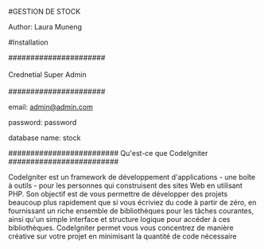 #GESTION DE STOCK  

Author: Laura Muneng  

#Installation

###################### <br/>                                                                                       
Crednetial Super Admin<br/>    
######################<br/>    

email: admin@admin.com

password: password

database name: stock


#########################
Qu'est-ce que CodeIgniter
#########################

CodeIgniter est un framework de développement d'applications - une boîte à outils - pour les personnes
qui construisent des sites Web en utilisant PHP. Son objectif est de vous permettre de développer des projets
beaucoup plus rapidement que si vous écriviez du code à partir de zéro, en fournissant
un riche ensemble de bibliothèques pour les tâches courantes, ainsi qu'un simple
interface et structure logique pour accéder à ces bibliothèques. CodeIgniter permet
vous vous concentrez de manière créative sur votre projet en minimisant la quantité de code nécessaire

